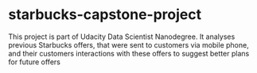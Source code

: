 # starbucks-capstone-project
This project is part of Udacity Data Scientist Nanodegree. It analyses previous Starbucks offers, that were sent to customers via mobile phone, and their customers interactions with these offers to suggest better plans for future offers

